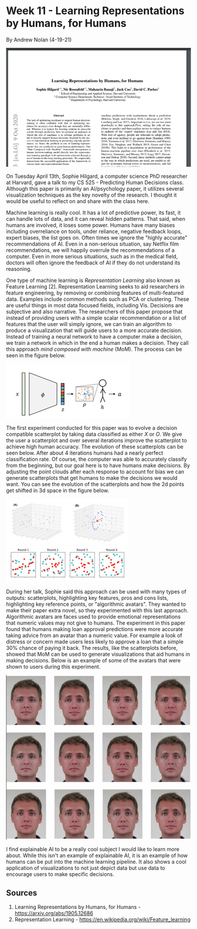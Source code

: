Week 11 - Learning Representations by Humans, for Humans
===
By Andrew Nolan (4-19-21)

![The abstract of the paper](./images/week11/abstract.PNG)

On Tuesday April 13th, Sophie Hilgard, a computer science PhD researcher at Harvard, gave a talk to my CS 525 - Predicting Human Decisions class. Although this paper is primarily an AI/psychology paper, it utilizes several visualization techniques as the key novelty of the research. I thought it would be useful to reflect on and share with the class here.

Machine learning is really cool. It has a lot of predictive power, its fast, it can handle lots of data, and it can reveal hidden patterns. That said, when humans are involved, it loses some power. Humans have many biases including overreliance on tools, under reliance, negative feedback loops, expert biases, the list goes on. Often times we ignore the "highly accurate" recommendations of AI. Even in a non-serious situation, say Netflix film recommendations, we will happily overrule the recommendations of a computer. Even in more serious situations, such as in the medical field, doctors will often ignore the feedback of AI if they do not understand its reasoning.

One type of machine learning is *Representation Learning* also known as Feature Learning [2]. Representation Learning seeks to aid researchers in feature engineering, by removing or combining features of multi-featured data. Examples include common methods such as PCA or clustering. These are useful things in most data focused fields, including Vis. Decisions are subjective and also narrative. The researchers of this paper propose that instead of providing users with a simple scalar recommendation or a list of features that the user will simply ignore, we can train an algorithm to produce a visualization that will guide users to a more accurate decision. Instead of training a neural network to have a computer make a decision, we train a network in which in the end a human makes a decision. They call this approach *mind composed with machine* (MoM). The process can be seen in the figure below.

![The prediction process](./images/week11/process.PNG)

The first experiment conducted for this paper was to evolve a decision compatible scatterplot by taking data classified as either *X* or *O*. We give the user a scatterplot and over several iterations improve the scatterplot to achieve high human accuracy. The evolution of these scatterplots can be seen below. After about 4 iterations humans had a nearly perfect classification rate. Of course, the computer was able to accurately classify from the beginning, but our goal here is to have humans make decisions. By adjusting the point clouds after each response to account for bias we can generate scatterplots that get humans to make the decisions we would want. You can see the evolution of the scatterplots and how the 2d points get shifted in 3d space in the figure below.

![The evolution of the point clouds](./images/week11/points.PNG)

During her talk, Sophie said this approach can be used with many types of outputs: scatterplots, highlighting key features, pros and cons lists, highlighting key reference points, or "algorithmic avatars". They wanted to make their paper extra novel, so they experimented with this last approach. Algorithmic avatars are faces used to provide emotional representations that numeric values may not give to humans. The experiment in this paper found that humans making loan approval predictions were more accurate taking advice from an avatar than a numeric value. For example a look of distress or concern made users less likely to approve a loan that a simple 30% chance of paying it back. The results, like the scatterplots before, showed that MoM can be used to generate visualizations that aid humans in making decisions. Below is an example of some of the avatars that were shown to users during this experiment.

![The facial advice](./images/week11/faces.PNG)

I find explainable AI to be a really cool subject I would like to learn more about. While this isn't an example of explainable AI, it is an example of how humans can be put into the machine learning pipeline. It also shows a cool application of visualizations to not just depict data but use data to encourage users to make specific decisions.

Sources
---
1. Learning Representations by Humans, for Humans - https://arxiv.org/abs/1905.12686
2. Representation Learning - https://en.wikipedia.org/wiki/Feature_learning